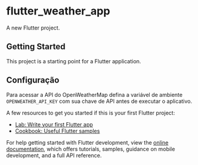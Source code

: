 # flutter_weather_app

A new Flutter project.

## Getting Started

This project is a starting point for a Flutter application.

## Configuração

Para acessar a API do OpenWeatherMap defina a variável de ambiente
`OPENWEATHER_API_KEY` com sua chave de API antes de executar o aplicativo.

A few resources to get you started if this is your first Flutter project:

- [Lab: Write your first Flutter app](https://docs.flutter.dev/get-started/codelab)
- [Cookbook: Useful Flutter samples](https://docs.flutter.dev/cookbook)

For help getting started with Flutter development, view the
[online documentation](https://docs.flutter.dev/), which offers tutorials,
samples, guidance on mobile development, and a full API reference.
